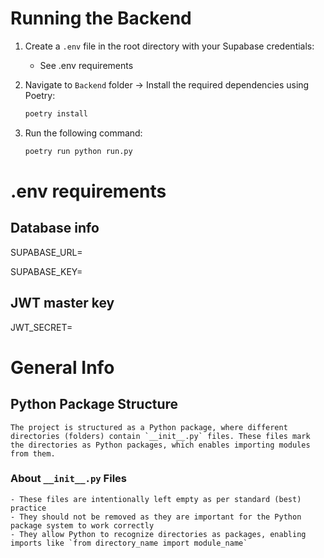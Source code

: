 # Running the Backend

1. Create a `.env` file in the root directory with your Supabase credentials:
    * See .env requirements

2. Navigate to `Backend` folder -> Install the required dependencies using Poetry:
    ```sh
    poetry install
    ```

3. Run the following command:
    ```sh
    poetry run python run.py
    ```


# .env requirements

## Database info
SUPABASE_URL=

SUPABASE_KEY=

## JWT master key
JWT_SECRET=




# General Info

## Python Package Structure

    The project is structured as a Python package, where different directories (folders) contain `__init__.py` files. These files mark the directories as Python packages, which enables importing modules from them.

### About `__init__.py` Files

    - These files are intentionally left empty as per standard (best) practice
    - They should not be removed as they are important for the Python package system to work correctly
    - They allow Python to recognize directories as packages, enabling imports like `from directory_name import module_name`
